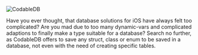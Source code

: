 ![CodableDB](https://user-images.githubusercontent.com/15239005/218556442-db228d5d-0ed7-4932-8ec8-1b56e83a124d.png)

Have you ever thought, that database solutions for iOS have always felt too complicated? Are you mad due to too many dynamic-vars and complicated adaptions to finally make a type suitable for a database? Search no further, as CodableDB offers to save any struct, class or enum to be saved in a database, not even with the need of creating specific tables.
